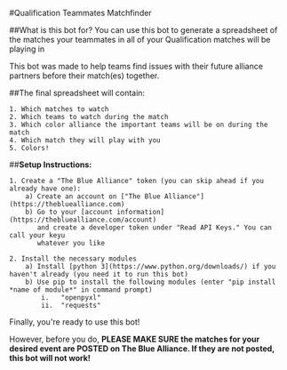 #Qualification Teammates Matchfinder

##What is this bot for?
You can use this bot to generate a spreadsheet of the matches your teammates in all of your 
Qualification matches will be playing in

This bot was made to help teams find issues with their future alliance partners before their match(es) together.

##The final spreadsheet will contain:

    1. Which matches to watch
    2. Which teams to watch during the match
    3. Which color alliance the important teams will be on during the match
    4. Which match they will play with you
    5. Colors!


##**Setup Instructions:**

    1. Create a "The Blue Alliance" token (you can skip ahead if you already have one):
        a) Create an account on ["The Blue Alliance"](https://thebluealliance.com)
        b) Go to your [account information](https://thebluealliance.com/account) 
           and create a developer token under "Read API Keys." You can call your keyu 
           whatever you like
           
    2. Install the necessary modules
        a) Install [python 3](https://www.python.org/downloads/) if you haven't already (you need it to run this bot)
        b) Use pip to install the following modules (enter "pip install *name of module*" in command prompt)
            i.   "openpyxl"
            ii.  "requests"

Finally, you're ready to use this bot!

However, before you do, **PLEASE MAKE SURE the matches for your desired event are POSTED on The Blue Alliance. 
If they are not posted, this bot will not work!**